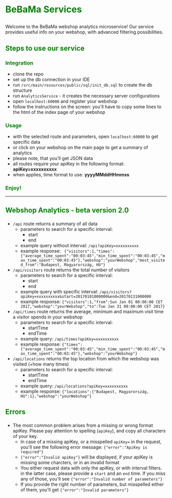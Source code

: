 # <p style='color:green'>BeBaMa Services</p>

Welcome to the BeBaMa webshop analytics microservice!
Our service provides useful info on your webshop, with advanced filtering possibilities.

## <p style='color:green'>Steps to use our service</p>
### <p style='color:green'>Integration</p>
* clone the repo
* set up the db connection in your IDE
* run ```/src/main/resources/public/sql/init_db.sql``` to create the db structure
* run ```AnalyticsService``` - it creates the necessary server configurations
* open ```localhost:60000``` and register your webshop
* follow the instructions on the screen: you'll have to copy some lines to the html of the index page of your webshop

### <p style='color:green'>Usage</p>
* with the selected route and parameters, open ```localhost:60000``` to get specific data
* or click on your webshop on the main page to get a summary of analytics
* please note, that you'll get JSON data
* all routes require your apiKey in the following format: **apiKey=xxxxxxxxxx**
* when applies, time format to use: **yyyyMMddHHmmss**

### <p style='color:green'>Enjoy!</p>

 ****

## <p style='color:green'>Webshop Analytics - beta version 2.0</p>
* ```/api``` route returns a summary of all data
  * parameters to search for a specific interval:
    * start
    * end
  * example query without interval: ```/api?apiKey=xxxxxxxxxx```
  * example response: ``` {"visitors":1,"times":{"average_time_spent":"00:03:45","min_time_spent":"00:03:45","max_time_spent":"00:03:45"},"webshop":"yourWebshop","most_visited_from":"Budapest, Magyarország, HU"}```
* ```/api/visitors``` route returns the total number of visitors
  * parameters to search for a specific interval:
    * start
    * end
  * example query with specific interval: ```/api/visitors?apiKey=xxxxxxxxxx&start=20170101000000&end=20170131000000```
  * example response: ```{"visitors":1,"from":Sun Jan 01 00:00:00 CET 2017,"webshop":"yourWebshop","to":Tue Jan 31 00:00:00 CET 2017}```
* ```/api/times``` route returns the average, minimum and maximum visit time a visitor spends in your webshop
  * parameters to search for a specific interval:
      * startTime
      * endTime
  * example query: ```/api/times?apiKey=xxxxxxxxxx```
  * example response: ```{"times":{"average_time_spent":"00:03:45","min_time_spent":"00:03:45","max_time_spent":"00:03:45"},"webshop":"yourWebshop"}```
* ```/api/locations``` returns the top location from which the webshop was visited (+how many times)
  * parameters to search for a specific interval:
    * startTime
    * endTime
  * example query: ```/api/locations?apiKey=xxxxxxxxxx```
  * example response: ```{"locations":{"Budapest, Magyarország, HU":1},"webshop":"yourWebshop"}```

## <p style='color:green'>Errors</p>
* The most common problem arises from a missing or wrong format apiKey. Please pay attention to spelling (```apiKey```), and copy all characters of your key.
  * In case of a missing apiKey, or a misspelled ```apiKey=``` in the request, you'll see the following error message: ```{"error":"ApiKey is required"}```
  * ```{"error":"Invalid apiKey"}``` will be displayed, if your apiKey is missing some charcters, or in an invalid format
  * You either request data with only the apiKey, or with interval filters. in the latter case, please provide a ```start``` and an ```end``` time. If you miss any of those, you'll see ```{"error":"Invalid number of parameters"}```
  * If you provide the right number of parameters, but misspelled either of them, you'll get ```{"error":"Invalid parameters"}```
